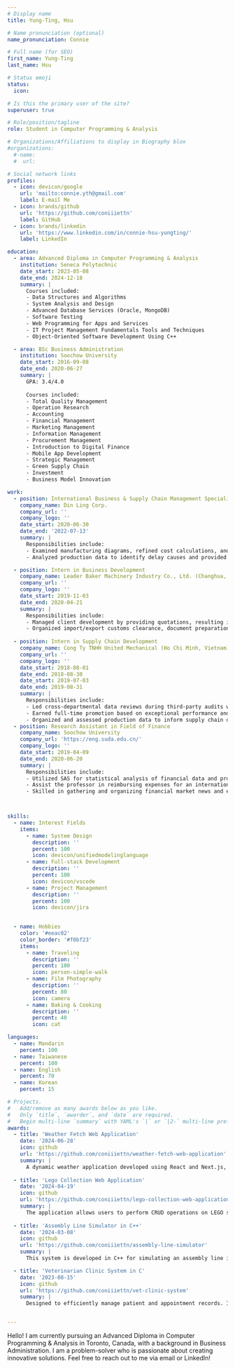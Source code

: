 ```yaml
---
# Display name
title: Yung-Ting, Hsu

# Name pronunciation (optional)
name_pronunciation: Connie

# Full name (for SEO)
first_name: Yung-Ting
last_name: Hsu

# Status emoji
status:
  icon:

# Is this the primary user of the site?
superuser: true

# Role/position/tagline
role: Student in Computer Programming & Analysis

# Organizations/Affiliations to display in Biography blox
#organizations:
  #-name: 
  #  url: 

# Social network links
profiles:
  - icon: devicon/google
    url: 'mailto:connie.yth@gmail.com'
    label: E-mail Me
  - icon: brands/github
    url: 'https://github.com/coniiiettn'
    label: GitHub
  - icon: brands/linkedin
    url: 'https://www.linkedin.com/in/connie-hsu-yungting/'
    label: LinkedIn

education:
  - area: Advanced Diploma in Computer Programming & Analysis
    institution: Seneca Polytechnic
    date_start: 2023-05-08
    date_end: 2024-12-18
    summary: |
      Courses included:
      - Data Structures and Algorithms
      - System Analysis and Design
      - Advanced Database Services (Oracle, MongoDB)
      - Software Testing
      - Web Programming for Apps and Services
      - IT Project Management Fundamentals Tools and Techniques
      - Object-Oriented Software Development Using C++

  - area: BSc Business Administration
    institution: Soochow University
    date_start: 2016-09-08
    date_end: 2020-06-27
    summary: |
      GPA: 3.4/4.0
      
      Courses included:
      - Total Quality Management
      - Operation Research
      - Accounting
      - Financial Management
      - Marketing Management
      - Information Management
      - Procurement Management
      - Introduction to Digital Finance
      - Mobile App Development
      - Strategic Management
      - Green Supply Chain
      - Investment
      - Business Model Innovation

work:
  - position: International Business & Supply Chain Management Specialist (Taipei, Taiwan)
    company_name: Din Ling Corp.
    company_url: ''
    company_logo: ''
    date_start: 2020-06-30
    date_end: '2022-07-13'
    summary: |
      Responsibilities include:
      - Examined manufacturing diagrams, refined cost calculations, and developed quotations, reducing group costs by 15% through improved procurement
      - Analyzed production data to identify delay causes and provided strategic insights, increasing customer delivery satisfaction by 8% over a year

  - position: Intern in Business Development
    company_name: Leader Baker Machinery Industry Co., Ltd. (Changhua, Taiwan)
    company_url: ''
    company_logo: ''
    date_start: 2019-11-03
    date_end: 2020-04-21
    summary: |
      Responsibilities include:
      - Managed client development by providing quotations, resulting in the successful acquisition of 5 new clients within 6 months
      - Organized import/export customs clearance, document preparation, and coordinated communication with factories, shipping companies, and customs brokers
      
  - position: Intern in Supply Chain Development
    company_name: Cong Ty TNHH United Mechanical (Ho Chi Minh, Vietnam)
    company_url: ''
    company_logo: ''
    date_start: 2018-08-01
    date_end: 2018-08-30
    date_start: 2019-07-03
    date_end: 2019-08-31
    summary: |
      Responsibilities include:
      - Led cross-departmental data reviews during third-party audits with international clients, engaging audit representatives and receiving positive feedback
      - Earned full-time promotion based on exceptional performance and substantial organizational contributions
      - Organized and assessed production data to inform supply chain design and provide operational strategies
  - position: Research Assistant in Field of Finance
    company_name: Soochow University
    company_url: 'https://eng.suda.edu.cn/'
    company_logo: ''
    date_start: 2019-04-09
    date_end: 2020-06-20
    summary: |
      Responsibilities include:
      - Utilized SAS for statistical analysis of financial data and provided findings
      - Assist the professor in reimbursing expenses for an international conference
      - Skilled in gathering and organizing financial market news and emerging trend information



skills:
  - name: Interest Fields
    items:
      - name: System Design
        description: ''
        percent: 100
        icon: devicon/unifiedmodelinglanguage
      - name: Full-stack Development
        description: ''
        percent: 100
        icon: devicon/vscode
      - name: Project Management
        description: ''
        percent: 100
        icon: devicon/jira

        
  - name: Hobbies
    color: '#eeac02'
    color_border: '#f0bf23'
    items:
      - name: Traveling
        description: ''
        percent: 100
        icon: person-simple-walk
      - name: Film Photography
        description: ''
        percent: 80
        icon: camera
      - name: Baking & Cooking
        description: ''
        percent: 40
        icon: cat

languages:
  - name: Mandarin
    percent: 100
  - name: Taiwanese
    percent: 100
  - name: English
    percent: 70
  - name: Korean
    percent: 15

# Projects.
#   Add/remove as many awards below as you like.
#   Only `title`, `awarder`, and `date` are required.
#   Begin multi-line `summary` with YAML's `|` or `|2-` multi-line prefix and indent 2 spaces below.
awards:
  - title: 'Weather Fetch Web Application'
    date: '2024-06-28'
    icon: github
    url: 'https://github.com/coniiiettn/weather-fetch-web-application'
    summary: |
      A dynamic weather application developed using React and Next.js, integrated with the OpenWeatherMap API. The app allows users to search for weather information by city name, city ID, or their current location. It includes support for multiple languages and provides weather description in a user-friendly interface.
    
  - title: 'Lego Collection Web Application'
    date: '2024-04-19'
    icon: github
    url: 'https://github.com/coniiiettn/lego-collection-web-application'
    summary: |
      The application allows users to perform CRUD operations on LEGO sets, dynamically fetches and displays random quotes, and integrates responsive forms for intuitive data input.Explore and manage LEGO sets effortlessly with this dynamic web application.
    
  - title: 'Assembly Line Simulator in C++'
    date: '2024-03-08'
    icon: github
    url: 'https://github.com/coniiiettn/assembly-line-simulator'
    summary: |
      This system is developed in C++ for simulating an assembly line in a manufacturing environment x by simulating the sequential flow of customer orders through various workstations. The system features an optimization algorithm to enhance order processing and workflow efficiency, minimizing downtime by effectively managing task availability and dependencies. Additionally, it showcases strong exception handling and resource management, including efficient memory management with move semantics and robust file I/O error handling.

  - title: 'Veterinarian Clinic System in C'
    date: '2023-08-15'
    icon: github
    url: 'https://github.com/coniiiettn/vet-clinic-system'
    summary: |
      Designed to efficiently manage patient and appointment records. It features robust input validation, buffer management, and user interaction handling, using essential C standard library functions for improved operational efficiency. Users can view, search, add, edit, and remove patient records, with detailed error messages to ensure data integrity. The Appointment Management module allows users to view all appointments, filter by date, and manage appointments while enforcing scheduling constraints. The system uses file handling techniques for reliable data persistence and employs algorithmic enhancements to optimize processes, demonstrating strong problem-solving capabilities and improving overall system efficiency.


---
```


Hello! I am currently pursuing an Advanced Diploma in Computer Programming & Analysis in Toronto, Canada, with a background in Business Administration. I am a problem-solver who is passionate about creating innovative solutions. Feel free to reach out to me via email or LinkedIn!
